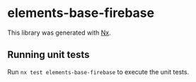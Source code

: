 # elements-base-firebase

This library was generated with [Nx](https://nx.dev).

## Running unit tests

Run `nx test elements-base-firebase` to execute the unit tests.
